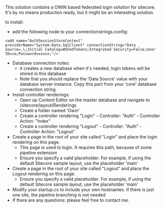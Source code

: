 This solution contains a OWIN based federated login solution for sitecore. It's by no means production ready, but it might be an interesting
solution.

to install:

* add the following node to your connectionstrings.config:  
```
<add name="AuthSessionStoreContext" providerName="System.Data.SqlClient" connectionString="Data Source=.\;Initial Catalog=WSFedTokens;Integrated Security=False;User ID=sa;Password=xxxxx;"/>
```
* Database connection notes:
  * it creates a new database when it's needed, login tokens will be stored in this database
  * Note that you should replace the 'Data Source' value with your database server instance. Copy this part from your 'core' database connection string.
* Install controller renderings:
  * Open up Content Editor on the master database and navigate to /sitecore/layout/Renderings 
  * Create a folder named 'Owin'
  * Create a controller rendering "Login" - Controller: "Auth" - Controller Action: "Index"
  * Create a controller rendering "Logout" - Controller: "Auth" - Controller Action: "Logout"
* Create a page in the root of your site called "Login" and place the login rendering on this page.
  * This page is used to login. It requires this path, because of some pipeline extension
  * Ensure you specify a valid placeholder. For example, if using the default Sitecore sample layout, use the placeholder 'main'
* Create a page in the root of your site called "Logout" and place the Logout rendering on this page. 
  * Ensure you specify a valid placeholder. For example, if using the default Sitecore sample layout, use the placeholder 'main'
* Modify your startup.cs to include your own hostnames. If there is just one site, the pipeline branching is not needed
* If there are any questions: please feel free to contact me.
